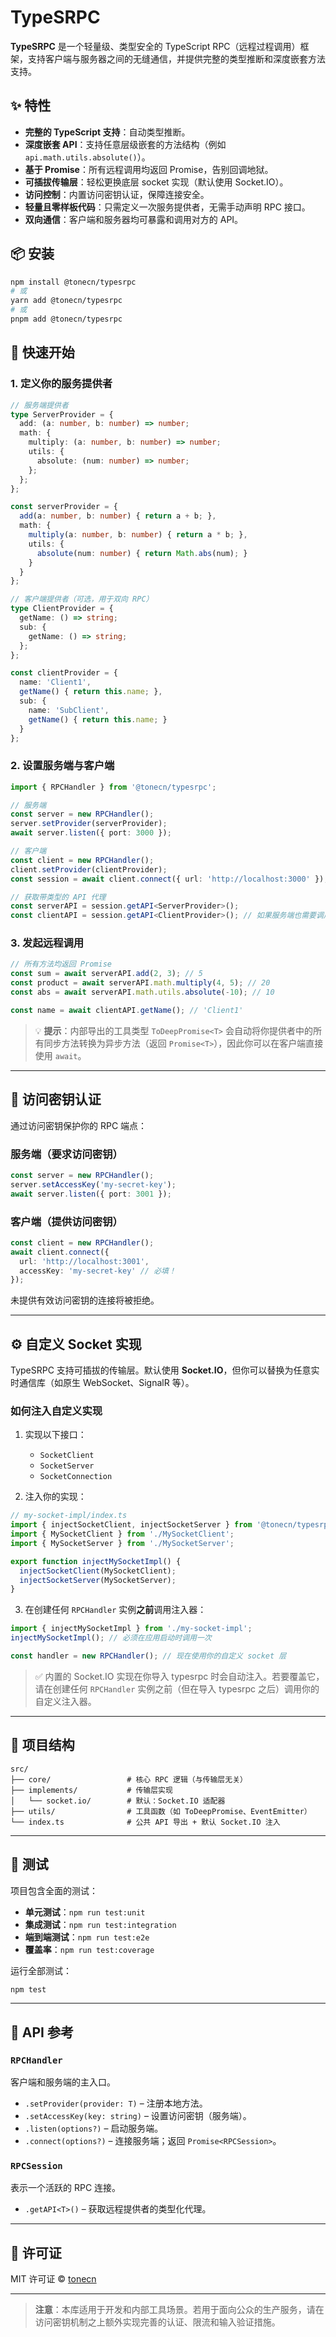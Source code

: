 # TypeSRPC

**TypeSRPC** 是一个轻量级、类型安全的 TypeScript RPC（远程过程调用）框架，支持客户端与服务器之间的无缝通信，并提供完整的类型推断和深度嵌套方法支持。

## ✨ 特性

- **完整的 TypeScript 支持**：自动类型推断。
- **深度嵌套 API**：支持任意层级嵌套的方法结构（例如 `api.math.utils.absolute()`）。
- **基于 Promise**：所有远程调用均返回 Promise，告别回调地狱。
- **可插拔传输层**：轻松更换底层 socket 实现（默认使用 Socket.IO）。
- **访问控制**：内置访问密钥认证，保障连接安全。
- **轻量且零样板代码**：只需定义一次服务提供者，无需手动声明 RPC 接口。
- **双向通信**：客户端和服务器均可暴露和调用对方的 API。

## 📦 安装

```bash
npm install @tonecn/typesrpc
# 或
yarn add @tonecn/typesrpc
# 或
pnpm add @tonecn/typesrpc
```

## 🚀 快速开始

### 1. 定义你的服务提供者

```ts
// 服务端提供者
type ServerProvider = {
  add: (a: number, b: number) => number;
  math: {
    multiply: (a: number, b: number) => number;
    utils: {
      absolute: (num: number) => number;
    };
  };
};

const serverProvider = {
  add(a: number, b: number) { return a + b; },
  math: {
    multiply(a: number, b: number) { return a * b; },
    utils: {
      absolute(num: number) { return Math.abs(num); }
    }
  }
};
```

```ts
// 客户端提供者（可选，用于双向 RPC）
type ClientProvider = {
  getName: () => string;
  sub: {
    getName: () => string;
  };
};

const clientProvider = {
  name: 'Client1',
  getName() { return this.name; },
  sub: {
    name: 'SubClient',
    getName() { return this.name; }
  }
};
```

### 2. 设置服务端与客户端

```ts
import { RPCHandler } from '@tonecn/typesrpc';

// 服务端
const server = new RPCHandler();
server.setProvider(serverProvider);
await server.listen({ port: 3000 });

// 客户端
const client = new RPCHandler();
client.setProvider(clientProvider);
const session = await client.connect({ url: 'http://localhost:3000' });

// 获取带类型的 API 代理
const serverAPI = session.getAPI<ServerProvider>();
const clientAPI = session.getAPI<ClientProvider>(); // 如果服务端也需要调用客户端 API
```

### 3. 发起远程调用

```ts
// 所有方法均返回 Promise
const sum = await serverAPI.add(2, 3); // 5
const product = await serverAPI.math.multiply(4, 5); // 20
const abs = await serverAPI.math.utils.absolute(-10); // 10

const name = await clientAPI.getName(); // 'Client1'
```

> 💡 **提示**：内部导出的工具类型 `ToDeepPromise<T>` 会自动将你提供者中的所有同步方法转换为异步方法（返回 `Promise<T>`），因此你可以在客户端直接使用 `await`。

---

## 🔐 访问密钥认证

通过访问密钥保护你的 RPC 端点：

### 服务端（要求访问密钥）
```ts
const server = new RPCHandler();
server.setAccessKey('my-secret-key');
await server.listen({ port: 3001 });
```

### 客户端（提供访问密钥）
```ts
const client = new RPCHandler();
await client.connect({
  url: 'http://localhost:3001',
  accessKey: 'my-secret-key' // 必填！
});
```

未提供有效访问密钥的连接将被拒绝。

---

## ⚙️ 自定义 Socket 实现

TypeSRPC 支持可插拔的传输层。默认使用 **Socket.IO**，但你可以替换为任意实时通信库（如原生 WebSocket、SignalR 等）。

### 如何注入自定义实现

1. 实现以下接口：
   - `SocketClient`
   - `SocketServer`
   - `SocketConnection`

2. 注入你的实现：

```ts
// my-socket-impl/index.ts
import { injectSocketClient, injectSocketServer } from '@tonecn/typesrpc';
import { MySocketClient } from './MySocketClient';
import { MySocketServer } from './MySocketServer';

export function injectMySocketImpl() {
  injectSocketClient(MySocketClient);
  injectSocketServer(MySocketServer);
}
```

3. 在创建任何 `RPCHandler` 实例**之前**调用注入器：

```ts
import { injectMySocketImpl } from './my-socket-impl';
injectMySocketImpl(); // 必须在应用启动时调用一次

const handler = new RPCHandler(); // 现在使用你的自定义 socket 层
```

> ✅ 内置的 Socket.IO 实现在你导入 typesrpc 时会自动注入。若要覆盖它，请在创建任何 `RPCHandler` 实例之前（但在导入 typesrpc 之后）调用你的自定义注入器。

---

## 📁 项目结构

```
src/
├── core/                 # 核心 RPC 逻辑（与传输层无关）
├── implements/           # 传输层实现
│   └── socket.io/        # 默认：Socket.IO 适配器
├── utils/                # 工具函数（如 ToDeepPromise、EventEmitter）
└── index.ts              # 公共 API 导出 + 默认 Socket.IO 注入
```

---

## 🧪 测试

项目包含全面的测试：

- **单元测试**：`npm run test:unit`
- **集成测试**：`npm run test:integration`
- **端到端测试**：`npm run test:e2e`
- **覆盖率**：`npm run test:coverage`

运行全部测试：
```bash
npm test
```

---

## 📄 API 参考

### `RPCHandler`
客户端和服务端的主入口。

- `.setProvider(provider: T)` – 注册本地方法。
- `.setAccessKey(key: string)` – 设置访问密钥（服务端）。
- `.listen(options?)` – 启动服务端。
- `.connect(options?)` – 连接服务端；返回 `Promise<RPCSession>`。

### `RPCSession`
表示一个活跃的 RPC 连接。

- `.getAPI<T>()` – 获取远程提供者的类型化代理。

---

## 📜 许可证

MIT 许可证 © [tonecn](https://github.com/tonecn)

---

> **注意**：本库适用于开发和内部工具场景。若用于面向公众的生产服务，请在访问密钥机制之上额外实现完善的认证、限流和输入验证措施。